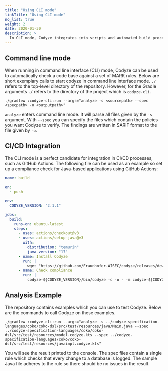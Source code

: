 ```yaml
---
title: "Using CLI mode"
linkTitle: "Using CLI mode"
no_list: true
weight: 2
date: 2020-01-30
description: >
  In CLI mode, Codyze integrates into scripts and automated build processes.
---
```



## Command line mode

When running in command line interface (CLI) mode, Codyze can be used to automatically check a code base against a set of MARK rules.
Below are short exemplary calls to start codyze in command line interface mode.
`./` refers to the top-level directory of the repository. However, for the Gradle arguments `./` refers to the directory of the project which is `codyze-cli`.

```shell
./gradlew :codyze-cli:run --args="analyze -s <sourcepath> --spec <specpath> -o <outputpath>"
```
`analyze` enters command line mode. It will parse all files given by the `-s` argument. With `--spec` you can specify the files which contain the policies you want Codyze to verify. The findings are written in SARIF format to the file given by `-o`.


## CI/CD Integration

The CLI mode is a perfect candidate for integration in CI/CD processes, such as GitHub Actions. The following file can be used as an example so set up a compliance check for Java-based applications using GitHub Actions:

```yaml
name: build

on:
  - push

env:
  CODYZE_VERSION: "2.1.1"

jobs:
  build:
    runs-on: ubuntu-latest
    steps:
      - uses: actions/checkout@v3
      - uses: actions/setup-java@v3
        with:
          distribution: "temurin"
          java-version: "17"
      - name: Install Codyze
        run: |
          wget "https://github.com/Fraunhofer-AISEC/codyze/releases/download/v${CODYZE_VERSION}/codyze-${CODYZE_VERSION}.zip" && unzip codyze-${CODYZE_VERSION}.zip
      - name: Check compliance
        run: |
          codyze-${CODYZE_VERSION}/bin/codyze -c -o - -m codyze-${CODYZE_VERSION}/mark -s src/main/java
```

## Analysis Example

The repository contains examples which you can use to test Codyze. 
Below are the commands to call Codyze on these examples.

```shell
./gradlew :codyze-cli:run --args="analyze -s ../codyze-specification-languages/coko/coko-dsl/src/test/resources/java/Main.java --spec ../codyze-specification-languages/coko/coko-dsl/src/test/resources/model.codyze.kts --spec ../codyze-specification-languages/coko/coko-dsl/src/test/resources/javaimpl.codyze.kts"
```

You will see the result printed to the console.
The spec files contain a single rule which checks that every change to a database is logged.
The sample Java file adheres to the rule so there should be no issues in the result.

